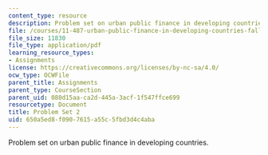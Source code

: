 ```yaml
---
content_type: resource
description: Problem set on urban public finance in developing countries.
file: /courses/11-487-urban-public-finance-in-developing-countries-fall-2004/650a5ed8f0907615a55c5fbd3d4c4aba_ps2.pdf
file_size: 11830
file_type: application/pdf
learning_resource_types:
- Assignments
license: https://creativecommons.org/licenses/by-nc-sa/4.0/
ocw_type: OCWFile
parent_title: Assignments
parent_type: CourseSection
parent_uid: 080d15aa-ca2d-445a-3acf-1f547ffce699
resourcetype: Document
title: Problem Set 2
uid: 650a5ed8-f090-7615-a55c-5fbd3d4c4aba
---
```

Problem set on urban public finance in developing countries.